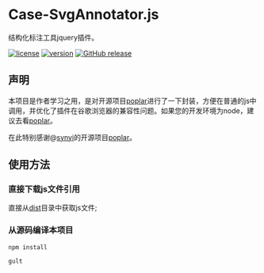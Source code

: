 # Case-SvgAnnotator.js

结构化标注工具jquery插件。

[![license](https://img.shields.io/github/license/felixhpp/Test.svg)](https://github.com/felixhpp/Test/blob/master/LICENSE)
[![version](https://img.shields.io/badge/npm%20version-1.2.1-brightgreen.svg)](https://www.npmjs.com/package/case-annotator)
[![GitHub release](https://img.shields.io/github/release/felixhpp/Test.svg)](https://github.com/felixhpp/Test/releases)

## 声明

本项目是作者学习之用，是对开源项目[poplar](https://github.com/synyi/poplar)进行了一下封装，方便在普通的js中调用，并优化了插件在谷歌浏览器的兼容性问题。如果您的开发环境为node，建议去看[poplar](https://github.com/synyi/poplar)。

在此特别感谢@[synyi](https://github.com/synyi)的开源项目[poplar](https://github.com/synyi/poplar)。

## 使用方法

### 直接下载js文件引用

直接从[dist](https://github.com/felixhpp/Test/tree/master/dist)目录中获取js文件;

### 从源码编译本项目

```
npm install

gult

```



